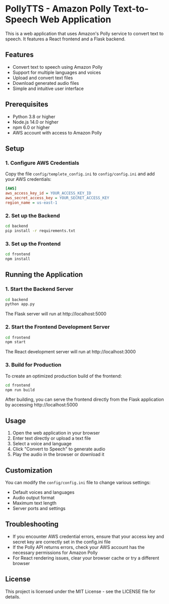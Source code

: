 # PollyTTS - Amazon Polly Text-to-Speech Web Application

This is a web application that uses Amazon's Polly service to convert text to speech. It features a React frontend and a Flask backend.

## Features

- Convert text to speech using Amazon Polly
- Support for multiple languages and voices
- Upload and convert text files
- Download generated audio files
- Simple and intuitive user interface

## Prerequisites

- Python 3.8 or higher
- Node.js 14.0 or higher
- npm 6.0 or higher
- AWS account with access to Amazon Polly

## Setup

### 1. Configure AWS Credentials

Copy the file `config/templete_config.ini` to `config/config.ini` and add your AWS credentials:

```ini
[AWS]
aws_access_key_id = YOUR_ACCESS_KEY_ID
aws_secret_access_key = YOUR_SECRET_ACCESS_KEY
region_name = us-east-1
```

### 2. Set up the Backend

```bash
cd backend
pip install -r requirements.txt
```

### 3. Set up the Frontend

```bash
cd frontend
npm install
```

## Running the Application

### 1. Start the Backend Server

```bash
cd backend
python app.py
```

The Flask server will run at http://localhost:5000

### 2. Start the Frontend Development Server

```bash
cd frontend
npm start
```

The React development server will run at http://localhost:3000

### 3. Build for Production

To create an optimized production build of the frontend:

```bash
cd frontend
npm run build
```

After building, you can serve the frontend directly from the Flask application by accessing http://localhost:5000

## Usage

1. Open the web application in your browser
2. Enter text directly or upload a text file
3. Select a voice and language
4. Click "Convert to Speech" to generate audio
5. Play the audio in the browser or download it

## Customization

You can modify the `config/config.ini` file to change various settings:

- Default voices and languages
- Audio output format
- Maximum text length
- Server ports and settings

## Troubleshooting

- If you encounter AWS credential errors, ensure that your access key and secret key are correctly set in the config.ini file
- If the Polly API returns errors, check your AWS account has the necessary permissions for Amazon Polly
- For React rendering issues, clear your browser cache or try a different browser

## License

This project is licensed under the MIT License - see the LICENSE file for details.